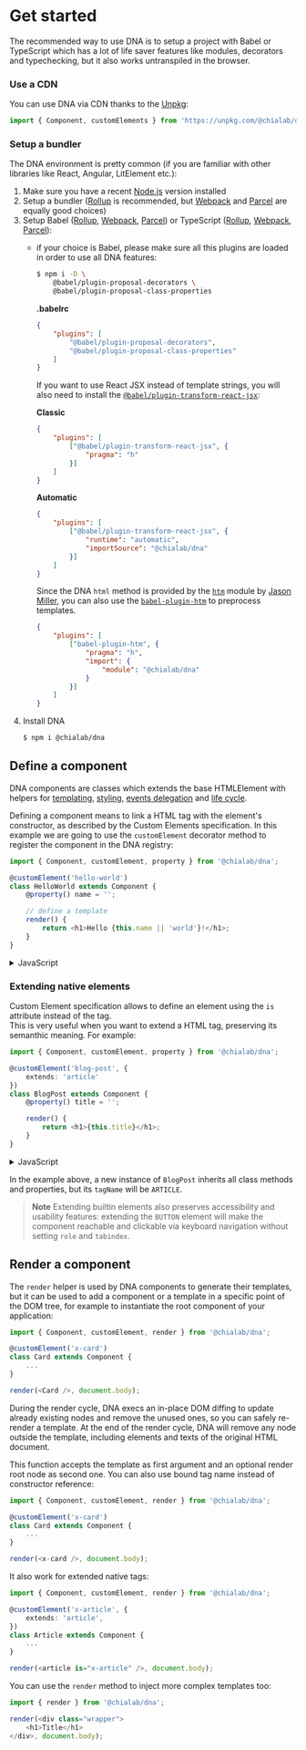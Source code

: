 # Get started

The recommended way to use DNA is to setup a project with Babel or TypeScript which has a lot of life saver features like modules, decorators and typechecking, but it also works untranspiled in the browser.

### Use a CDN

You can use DNA via CDN thanks to the [Unpkg](https://unpkg.com/):

```ts
import { Component, customElements } from 'https://unpkg.com/@chialab/dna?module';
```

### Setup a bundler

The DNA environment is pretty common (if you are familiar with other libraries like React, Angular, LitElement etc.):

1. Make sure you have a recent [Node.js](https://nodejs.org/en/) version installed
2. Setup a bundler ([Rollup](https://rollupjs.org) is recommended, but [Webpack](https://webpack.js.org/) and [Parcel](https://parceljs.org/) are equally good choices)
3. Setup Babel ([Rollup](https://github.com/rollup/rollup-plugin-babel), [Webpack](https://github.com/babel/babel-loader), [Parcel](https://parceljs.org/transforms.html#babel)) or TypeScript ([Rollup](https://github.com/rollup/rollup-plugin-typescript), [Webpack](https://webpack.js.org/guides/typescript/), [Parcel](https://parceljs.org/transforms.html#typescript)):
    * if your choice is Babel, please make sure all this plugins are loaded in order to use all DNA features:
        ```sh
        $ npm i -D \
            @babel/plugin-proposal-decorators \
            @babel/plugin-proposal-class-properties
        ```

        **.babelrc**

        ```json
        {
            "plugins": [
                "@babel/plugin-proposal-decorators",
                "@babel/plugin-proposal-class-properties"
            ]
        }
        ```

        If you want to use React JSX instead of template strings, you will also need to install the [`@babel/plugin-transform-react-jsx`](https://www.npmjs.com/package/@babel/plugin-transform-react-jsx):

        **Classic**

        ```json
        {
            "plugins": [
                ["@babel/plugin-transform-react-jsx", {
                    "pragma": "h"
                }]
            ]
        }
        ```

        **Automatic**

        ```json
        {
            "plugins": [
                ["@babel/plugin-transform-react-jsx", {
                    "runtime": "automatic",
                    "importSource": "@chialab/dna"
                }]
            ]
        }
        ```
        
        Since the DNA `html` method is provided by the [`htm`](https://github.com/developit/htm) module by [Jason Miller](https://github.com/developit), you can also use the [`babel-plugin-htm`](https://www.npmjs.com/package/babel-plugin-htm) to preprocess templates. 

        ```json
        {
            "plugins": [
                ["babel-plugin-htm", {
                    "pragma": "h",
                    "import": {
                        "module": "@chialab/dna"
                    }
                }]
            ]
        }
        ```
4. Install DNA
    ```sh
    $ npm i @chialab/dna
    ```

## Define a component

DNA components are classes which extends the base HTMLElement with helpers for [templating](./templates), [styling](./styles), [events delegation](./events) and [life cycle](./life-cycle).

Defining a component means to link a HTML tag with the element's constructor, as described by the Custom Elements specification.
In this example we are going to use the `customElement` decorator method to register the component in the DNA registry:

```ts
import { Component, customElement, property } from '@chialab/dna';

@customElement('hello-world')
class HelloWorld extends Component {
    @property() name = '';

    // define a template
    render() {
        return <h1>Hello {this.name || 'world'}!</h1>;
    }
}
```

<details>
<summary>JavaScript</summary>
<div>

You can use the class decorator if you are using TypeScript or this Babel plugin, otherwise you have to fallback directly using `customElements.define`:

```ts
import { Component, customElements, html } from '@chialab/dna';

class HelloWorld extends Component {
    static get properties() {
        return {
            name: {
                type: String,
                defaultValue: '',
            },
        };
    }

    // define a template
    render() {
        return html`<h1>Hello ${this.name || 'world'}!</h1>`;
    }
}

customElements.define('hello-world', HelloWorld);
```

</div>
</details>

### Extending native elements

Custom Element specification allows to define an element using the `is` attribute instead of the tag.  
This is very useful when you want to extend a HTML tag, preserving its semanthic meaning. For example:

```ts
import { Component, customElement, property } from '@chialab/dna';

@customElement('blog-post', {
    extends: 'article'
})
class BlogPost extends Component {
    @property() title = '';

    render() {
        return <h1>{this.title}</h1>;
    }
}
```

<details>
<summary>JavaScript</summary>
<div>

```ts
import { Component, customElements, html } from '@chialab/dna';

class BlogPost extends Component {
    static get properties() {
        return {
            title: {
                type: String,
                defaultValue: '',
            },
        };
    }

    render() {
        return html`<h1>${this.title}</h1>`;
    }
}

customElements.define('blog-post', BlogPost, {
    extends: 'article'
});
```

</div>
</details>

In the example above, a new instance of `BlogPost` inherits all class methods and properties, but its `tagName` will be `ARTICLE`.

> **Note**
> Extending builtin elements also preserves accessibility and usability features: extending the `BUTTON` element will make the component reachable and clickable via keyboard navigation without setting `role` and `tabindex`.

## Render a component

The `render` helper is used by DNA components to generate their templates, but it can be used to add a component or a template in a specific point of the DOM tree, for example to instantiate the root component of your application:

```ts
import { Component, customElement, render } from '@chialab/dna';

@customElement('x-card')
class Card extends Component {
    ...
}

render(<Card />, document.body);
```

During the render cycle, DNA execs an in-place DOM diffing to update already existing nodes and remove the unused ones, so you can safely re-render a template. At the end of the render cycle, DNA will remove any node outside the template, including elements and texts of the original HTML document.

This function accepts the template as first argument and an optional render root node as second one. You can also use bound tag name instead of constructor reference:

```ts
import { Component, customElement, render } from '@chialab/dna';

@customElement('x-card')
class Card extends Component {
    ...
}

render(<x-card />, document.body);
```

It also work for extended native tags:

```ts
import { Component, customElement, render } from '@chialab/dna';

@customElement('x-article', {
    extends: 'article',
})
class Article extends Component {
    ...
}

render(<article is="x-article" />, document.body);
```

You can use the `render` method to inject more complex templates too:

```ts
import { render } from '@chialab/dna';

render(<div class="wrapper">
    <h1>Title</h1>
</div>, document.body);
```
